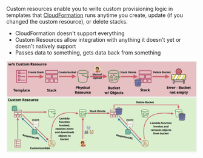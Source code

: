 Custom resources enable you to write custom provisioning logic in templates that [CloudFormation](CloudFormation.md) runs anytime you create, update (if you changed the custom resource), or delete stacks.

- CloudFormation doesn't support everything
- Custom Resources allow integration with anything it doesn't yet or doesn't natively support
- Passes data to something, gets data back from something

![Pasted image 20250714203353.png](_atts/Pasted%20image%2020250714203353.png)